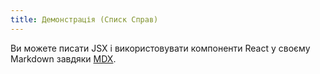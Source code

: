 ```yaml
---
title: Демонстрація (Списк Cправ)
---
```


Ви можете писати JSX і використовувати компоненти React у своєму Markdown завдяки [MDX](https://mdxjs.com/).
